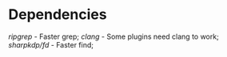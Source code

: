 # Dependencies

*ripgrep* - Faster grep;
*clang* - Some plugins need clang to work;
*sharpkdp/fd* - Faster find;
